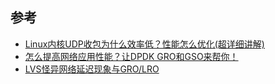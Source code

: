 


## 参考

- [Linux内核UDP收包为什么效率低？性能怎么优化(超详细讲解)](https://zhuanlan.zhihu.com/p/457481940)
- [怎么提高网络应用性能？让DPDK GRO和GSO来帮你！](https://cloud.tencent.com/developer/article/1666416)
- [LVS怪异网络延迟现象与GRO/LRO](http://xstarcd.github.io/wiki/sysadmin/lvs_network_delay_and_gro_lro.html)
